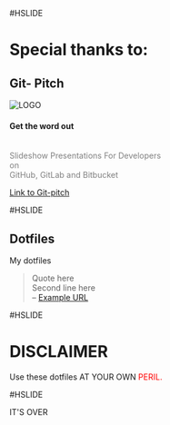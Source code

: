 #HSLIDE
<!-- .slide: data-autoslide="10000" -->

# Special thanks to:

## Git- Pitch
![LOGO](https://d1z75bzl1vljy2.cloudfront.net/img/gp-logo.png)

#### Get the word out
<br>
<span style="color:gray">Slideshow Presentations For Developers</span>
<br>
<span style="color:gray">on</span>
<br>
<span style="color:gray">GitHub, GitLab and Bitbucket</span>

[Link to Git-pitch](https://gitpitch.com)

#HSLIDE

Dotfiles
-------------

My dotfiles

> Quote here  
> Second line here  
> – [Example URL](http://www.google.com/)

#HSLIDE

# DISCLAIMER

Use these dotfiles AT YOUR OWN <span style="color:red">PERIL.</span>

#HSLIDE

IT'S OVER
